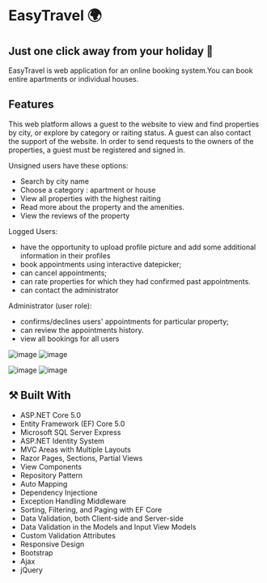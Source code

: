 # EasyTravel :earth_africa:
## Just one click away from your holiday :see_no_evil:
EasyTravel is web application for an online booking system.You can book entire apartments or individual houses.
## Features
This web platform allows a guest to the website to view and find properties by city, or explore by category or raiting status.
A guest can also contact the support of the website. In order to send requests to the owners of the properties, a guest must be registered and signed in.

Unsigned users have these options:
- Search by city name
- Choose a category : apartment or house
-	View all properties with the highest raiting
-	Read more about the property and the amenities.
-	View the reviews of the property

Logged Users:
- have the opportunity to upload profile picture and add some additional information in their profiles
-	book appointments using interactive datepicker;
-	can cancel appointments;
-	can rate properties for which they had confirmed past appointments.
-	can contact the administrator

Administrator (user role):
-	confirms/declines users' appointments for particular property;
-	can review the appointments history.
-	view all bookings for all users

![image](https://user-images.githubusercontent.com/66990772/121688200-da9fa700-cacb-11eb-87b1-f23b4f0bfc24.png)
![image](https://user-images.githubusercontent.com/66990772/121688488-2fdbb880-cacc-11eb-804a-bf064911a17f.png)

![image](https://user-images.githubusercontent.com/66990772/121688286-f2772b00-cacb-11eb-9d65-349288671ea1.png)
![image](https://user-images.githubusercontent.com/66990772/121688296-f86d0c00-cacb-11eb-87f1-c17a4cfd413f.png)



## ⚒️ Built With
- ASP.NET Core 5.0
- Entity Framework (EF) Core 5.0
- Microsoft SQL Server Express
- ASP.NET Identity System
- MVC Areas with Multiple Layouts
- Razor Pages, Sections, Partial Views
- View Components
- Repository Pattern
- Auto Мapping
- Dependency Injectione
- Exception Handling Middleware
- Sorting, Filtering, and Paging with EF Core
- Data Validation, both Client-side and Server-side
- Data Validation in the Models and Input View Models
- Custom Validation Attributes
- Responsive Design
- Bootstrap
- Ajax
- jQuery
